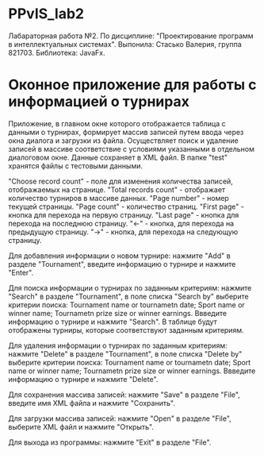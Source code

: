 # PPvIS_lab2
Лабараторная работа №2. По дисциплине: "Проектирование программ в интеллектуальных системах". Выпонила: Стасько Валерия, группа 821703. Библиотека: JavaFx.

# Оконное приложение для работы с информацией о турнирах
Приложение, в главном окне которого отображается таблица с данными о турнирах, формирует массив записей путем ввода через окна диалога и загрузки из файла. Осуществляет поиск и удаление записей в массиве соответствие с условиями указанными в отдельном диалоговом окне. Данные сохраняет в XML файл. В папке "test" хранятся файлы с тестовыми данными.

"Choose record count" - поле для изменения количества записей, отображаемых на странице. "Total records count" - отображает количество турниров в массиве данных. "Page number" - номер текущей страницы. "Page count" - количество страниц. "First page" - кнопка для перехода на первую страницу. "Last page" - кнопка для перехода на последнюю страницу. "<-" - кнопка, для перехода на предыдущую страницу. "->" - кнопка, для перехода на следующую страницу.

Для добавления информации о новом турнире: нажмите "Add" в разделе "Tournament", введите информацию о турнире и нажмите "Enter".

Для поиска информации о турнирах по заданным критериям: нажмите "Search" в разделе "Tournament", в поле списка "Search by" выберите критерии поиска: Tournament name or tournametn date; Sport name or winner name; Tournametn prize size or winner earnings. Ввведите информацию о турнире и нажмите "Search". В таблице будут отображены турниры, которые соответствуют заданным критериям.

Для удаления информации о турнирах по заданным критериям: нажмите "Delete" в разделе "Tournament", в поле списка "Delete by" выберите критерии поиска: Tournament name or tournametn date; Sport name or winner name; Tournametn prize size or winner earnings. Ввведите информацию о турнире и нажмите "Delete".

Для сохранения массива записей: нажмите "Save" в разделе "File", введите имя XML файла и нажмите "Сохранить".

Для загрузки массива записей: нажмите "Open" в разделе "File", выберите XML файл и нажмите "Открыть".

Для выхода из программы: нажмите "Exit" в разделе "File".
